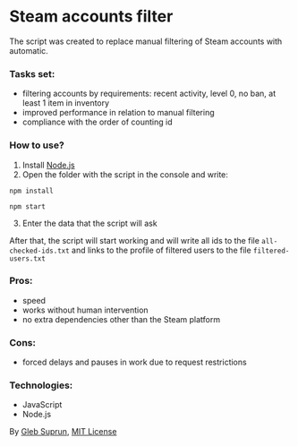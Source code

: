 # Steam accounts filter
The script was created to replace manual filtering of Steam accounts with automatic.

### Tasks set:
- filtering accounts by requirements: recent activity, level 0, no ban, at least 1 item in inventory
- improved performance in relation to manual filtering
- compliance with the order of counting id

### How to use?
1) Install [Node.js](https://nodejs.org/en/download/)
2) Open the folder with the script in the console and write:
``` 
npm install 
```
``` 
npm start
```
3) Enter the data that the script will ask

After that, the script will start working and will write all ids to the file `all-checked-ids.txt` and links to the profile of filtered users to the file `filtered-users.txt`

### Pros:
- speed
- works without human intervention
- no extra dependencies other than the Steam platform

### Cons:
- forced delays and pauses in work due to request restrictions

### Technologies:
- JavaScript
- Node.js

By [Gleb Suprun](https://github.com/glebsuprun), [MIT License](https://github.com/glebsuprun/Portfolio/blob/main/steam-accounts-filter/LICENSE)
